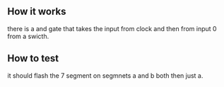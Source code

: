 ## How it works 
there is a and gate that takes the input from clock and then from input 0 from a swicth.
## How to test 
it should flash the 7 segment on segmnets a and b both then just a.

